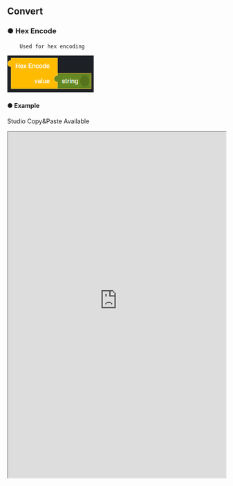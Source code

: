 ## Convert

### ● Hex Encode

        Used for hex encoding

![](../../img/assets/image%20%28122%29.png)

#### ● Example
<p class='comment'>Studio Copy&Paste Available</p>
<iframe
    src="https://d1sxhpvag16wqc.cloudfront.net/v3.1.0/convert/hex_encode"
    width="100%"
    height="800px"
    allow=""
    sandbox="allow-scripts allow-same-origin" />
<div class="display-pdf">
    <p><img src="../../img/assets/hex_encode_example.png" alt="" /></p>
</div>

#### ● Result

```text
{
  "result": {
    "hexEncode": "48656c6c6f2053796e637472656521"
  }
}
```

### ● Hex Decode

        Used to convert hex-encoded data into decoded data

![](../../img/assets/image%20%28165%29.png)

#### ● Example
<p class='comment'>Studio Copy&Paste Available</p>
<iframe
    src="https://d1sxhpvag16wqc.cloudfront.net/v3.1.0/convert/hex_decode"
    width="100%"
    height="800px"
    allow=""
    sandbox="allow-scripts allow-same-origin"/>
<div class="display-pdf">
    <p><img src="../../img/assets/hex_decode_example.png" alt="" /></p>
</div>

#### ● Result

```text
{
  "result": {
    "hexEncode": "48656c6c6f2053796e637472656521",
    "hexDecode": "Hello Synctree!"
  }
}
```
